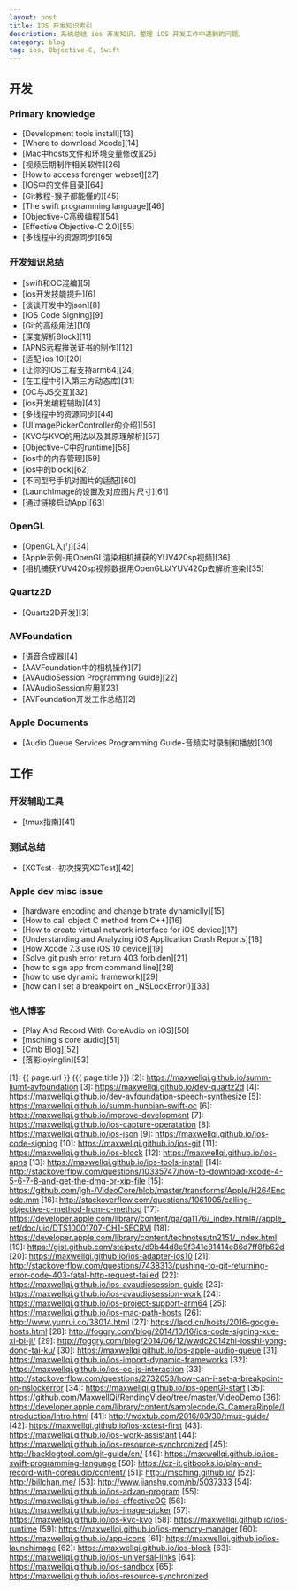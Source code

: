 ```yaml
---
layout: post
title: IOS 开发知识索引
description: 系统总结 ios 开发知识，整理 iOS 开发工作中遇到的问题。
category: blog
tag: ios, Objective-C, Swift
---
```

## 开发

### Primary knowledge

- [Development tools install][13]
- [Where to download Xcode][14]
- [Mac中hosts文件和环境变量修改][25]
- [视频后期制作相关软件][26]
- [How to access forenger webset][27]
- [IOS中的文件目录][64]
- [Git教程-猴子都能懂的][45]
- [The swift programming language][46]
- [Objective-C高级编程][54]
- [Effective Objective-C 2.0][55]
- [多线程中的资源同步][65]

### 开发知识总结

- [swift和OC混编][5]
- [ios开发技能提升][6]
- [谈谈开发中的json][8]
- [IOS Code Signing][9]
- [Git的高级用法][10]
- [深度解析Block][11]
- [APNS远程推送证书的制作][12]
- [适配 ios 10][20]
- [让你的IOS工程支持arm64][24]
- [在工程中引入第三方动态库][31]
- [OC与JS交互][32]
- [ios开发编程辅助][43]
- [多线程中的资源同步][44]
- [UIImagePickerController的介绍][56]
- [KVC与KVO的用法以及其原理解析][57]
- [Objective-C中的runtime][58]
- [ios中的内存管理][59]
- [ios中的block][62]
- [不同型号手机对图片的适配][60]
- [LaunchImage的设置及对应图片尺寸][61]
- [通过链接启动App][63]

### OpenGL

- [OpenGL入门][34]
- [Apple示例-用OpenGL渲染相机捕获的YUV420sp视频][36]
- [相机捕获YUV420sp视频数据用OpenGL以YUV420p去解析渲染][35]

### Quartz2D

- [Quartz2D开发][3]

### AVFoundation

- [语音合成器][4]
- [AAVFoundation中的相机操作][7]
- [AVAudioSession Programming Guide][22]
- [AVAudioSession应用][23]
- [AVFoundation开发工作总结][2]

### Apple Documents

- [Audio Queue Services Programming Guide-音频实时录制和播放][30]

## 工作

### 开发辅助工具

- [tmux指南][41]

### 测试总结

- [XCTest--初次探究XCTest][42]

### Apple dev misc issue

- [hardware encoding and change bitrate dynamiclly][15]
- [How to call object C method from C++][16]
- [How to create virtual network interface for iOS device][17]
- [Understanding and Analyzing iOS Application Crash Reports][18]
- [How Xcode 7.3 use iOS 10 device][19]
- [Solve git push error return 403 forbiden][21]
- [how to sign app from command line][28]
- [how to use dynamic framework][29]
- [how can I set a breakpoint on _NSLockError()][33]

### 他人博客

- [Play And Record With CoreAudio on iOS][50]
- [msching's core audio][51]
- [Cmb Blog][52]
- [落影loyinglin][53]


[MaxwellQi]: https://maxwellqi.github.io "MaxwellQi"
[1]: {{ page.url }} ({{ page.title }})
[2]: https://maxwellqi.github.io/summ-liumt-avfoundation
[3]: https://maxwellqi.github.io/dev-quartz2d
[4]: https://maxwellqi.github.io/dev-avfoundation-speech-synthesize
[5]: https://maxwellqi.github.io/summ-hunbian-swift-oc
[6]: https://maxwellqi.github.io/improve-development
[7]: https://maxwellqi.github.io/ios-capture-operatation
[8]: https://maxwellqi.github.io/ios-json
[9]: https://maxwellqi.github.io/ios-code-signing
[10]: https://maxwellqi.github.io/ios-git
[11]: https://maxwellqi.github.io/ios-block
[12]: https://maxwellqi.github.io/ios-apns
[13]: https://maxwellqi.github.io/ios-tools-install
[14]: http://stackoverflow.com/questions/10335747/how-to-download-xcode-4-5-6-7-8-and-get-the-dmg-or-xip-file
[15]: https://github.com/jgh-/VideoCore/blob/master/transforms/Apple/H264Encode.mm
[16]: http://stackoverflow.com/questions/1061005/calling-objective-c-method-from-c-method
[17]: https://developer.apple.com/library/content/qa/qa1176/_index.html#//apple_ref/doc/uid/DTS10001707-CH1-SECRVI
[18]: https://developer.apple.com/library/content/technotes/tn2151/_index.html
[19]: https://gist.github.com/steipete/d9b44d8e9f341e81414e86d7ff8fb62d
[20]: https://maxwellqi.github.io/ios-adapter-ios10
[21]: http://stackoverflow.com/questions/7438313/pushing-to-git-returning-error-code-403-fatal-http-request-failed
[22]: https://maxwellqi.github.io/ios-avaudiosession-guide
[23]: https://maxwellqi.github.io/ios-avaudiosession-work
[24]: https://maxwellqi.github.io/ios-project-support-arm64
[25]: https://maxwellqi.github.io/ios-mac-path-hosts
[26]: http://www.yunrui.co/38014.html
[27]: https://laod.cn/hosts/2016-google-hosts.html
[28]: http://foggry.com/blog/2014/10/16/ios-code-signing-xue-xi-bi-ji/
[29]: http://foggry.com/blog/2014/06/12/wwdc2014zhi-iosshi-yong-dong-tai-ku/
[30]: https://maxwellqi.github.io/ios-apple-audio-queue
[31]: https://maxwellqi.github.io/ios-import-dynamic-frameworks
[32]: https://maxwellqi.github.io/ios-oc-js-interaction
[33]: http://stackoverflow.com/questions/2732053/how-can-i-set-a-breakpoint-on-nslockerror
[34]: https://maxwellqi.github.io/ios-openGl-start
[35]: https://github.com/MaxwellQi/RendingVideo/tree/master/VideoDemo
[36]: https://developer.apple.com/library/content/samplecode/GLCameraRipple/Introduction/Intro.html
[41]: http://wdxtub.com/2016/03/30/tmux-guide/
[42]: https://maxwellqi.github.io/ios-xctest-first
[43]: https://maxwellqi.github.io/ios-work-assistant
[44]: https://maxwellqi.github.io/ios-resource-synchronized
[45]: http://backlogtool.com/git-guide/cn/
[46]: https://maxwellqi.github.io/ios-swift-programming-language
[50]: https://cz-it.gitbooks.io/play-and-record-with-coreaudio/content/
[51]: http://msching.github.io/
[52]: http://billchan.me/
[53]: http://www.jianshu.com/nb/5037333
[54]: https://maxwellqi.github.io/ios-advan-program
[55]: https://maxwellqi.github.io/ios-effectiveOC
[56]: https://maxwellqi.github.io/ios-image-picker
[57]: https://maxwellqi.github.io/ios-kvc-kvo
[58]: https://maxwellqi.github.io/ios-runtime
[59]: https://maxwellqi.github.io/ios-memory-manager
[60]: https://maxwellqi.github.io/app-icons
[61]: https://maxwellqi.github.io/ios-launchimage
[62]: https://maxwellqi.github.io/ios-block
[63]: https://maxwellqi.github.io/ios-universal-links
[64]: https://maxwellqi.github.io/ios-sandbox
[65]: https://maxwellqi.github.io/ios-resource-synchronized

